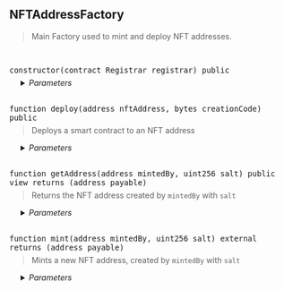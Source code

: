 ## NFTAddressFactory

<blockquote>
Main Factory used to mint and deploy NFT addresses.

</blockquote>

<br />
<font size="3">

```solidity
constructor(contract Registrar registrar) public
```
</font>

<blockquote style="margin-top: -8px;">

</blockquote>

<div style="padding-left: 20px;">

<details>
<summary><i>Parameters</i></summary>

| Name | Type | Description |
| ---- | ---- | ----------- |
| **registrar** | `contract Registrar` | Address of the Registrar |

</details>
</div>

<br />
<font size="3">

```solidity
function deploy(address nftAddress, bytes creationCode) public
```
</font>

<blockquote style="margin-top: -8px;">

Deploys a smart contract to an NFT address

</blockquote>

<div style="padding-left: 20px;">

<details>
<summary><i>Parameters</i></summary>

| Name | Type | Description |
| ---- | ---- | ----------- |
| **nftAddress** | `address` | NFT address |
| **creationCode** | `bytes` | Smart contract bytecode (i.e. bytecode containing the constructor and initialization data) |

</details>
</div>

<br />
<font size="3">

```solidity
function getAddress(address mintedBy, uint256 salt) public view returns (address payable)
```
</font>

<blockquote style="margin-top: -8px;">

Returns the NFT address created by `mintedBy` with `salt`

</blockquote>

<div style="padding-left: 20px;">

<details>
<summary><i>Parameters</i></summary>

| Name | Type | Description |
| ---- | ---- | ----------- |
| **mintedBy** | `address` | Account that minted the NFT address |
| **salt** | `uint256` | Salt used to generate the NFT address |

</details>
</div>

<br />
<font size="3">

```solidity
function mint(address mintedBy, uint256 salt) external returns (address payable)
```
</font>

<blockquote style="margin-top: -8px;">

Mints a new NFT address, created by `mintedBy` with `salt`

</blockquote>

<div style="padding-left: 20px;">

<details>
<summary><i>Parameters</i></summary>

| Name | Type | Description |
| ---- | ---- | ----------- |
| **mintedBy** | `address` | Account that is minting the NFT address |
| **salt** | `uint256` | Salt used to generate the NFT address |

</details>
</div>

